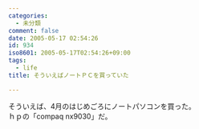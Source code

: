```yaml
---
categories:
  - 未分類
comment: false
date: 2005-05-17 02:54:26
id: 934
iso8601: 2005-05-17T02:54:26+09:00
tags:
  - life
title: そういえばノートＰＣを買っていた

---
```


<div class="entry-body">
  <p>そういえば、4月のはじめごろにノートパソコンを買った。<br />
    ｈｐの「compaq nx9030」だ。</p>
</div>
